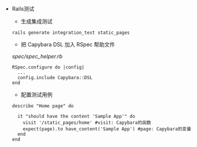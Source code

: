 * Rails测试
    * 生成集成测试
    ```
    rails generate integration_test static_pages
    ```

    * 把 Capybara DSL 加入 RSpec 帮助文件
    
    *spec/spec_helper.rb*
    ```
    RSpec.configure do |config|
      ...
      config.include Capybara::DSL
    end
    ```
    
    * 配置测试用例
    ```
    describe "Home page" do

      it "should have the content 'Sample App'" do
        visit '/static_pages/home' #visit: Capybara的函数
        expect(page).to have_content('Sample App') #page: Capybara的变量
      end
    end
    ```
